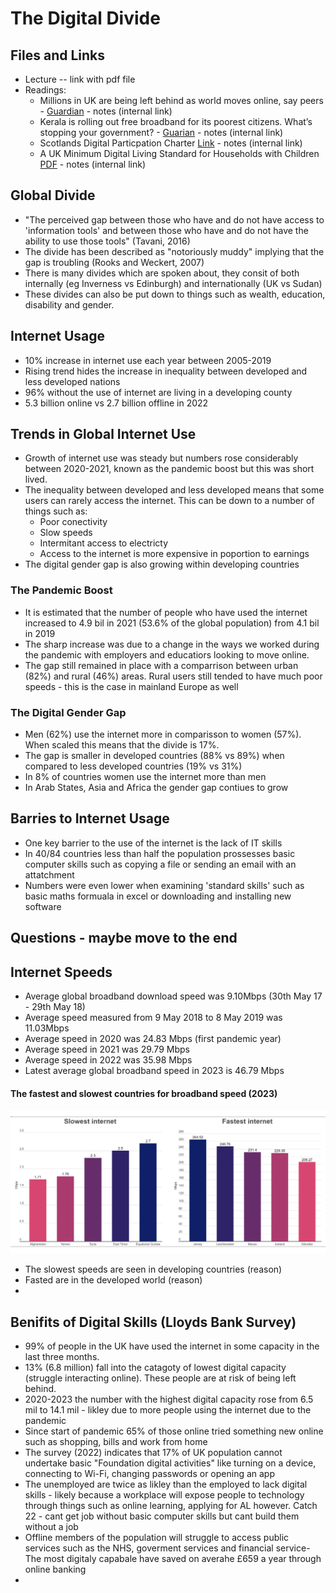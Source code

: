 # The Digital Divide #

## Files and Links ##
- Lecture -- link with pdf file
- Readings:
	- Millions in UK are being left behind as world moves online, say peers - [Guardian](https://www.theguardian.com/society/2023/jun/29/millions-in-uk-are-being-left-behind-as-world-moves-online-say-peers) - notes (internal link)
	- Kerala is rolling out free broadband for its poorest citizens. What’s stopping your government? - [Guarian](https://www.theguardian.com/commentisfree/2023/jun/19/kerala-free-broadband-india) - notes (internal link)
	- Scotlands Digital Particpation Charter [Link](https://digitalparticipation.scot/resources/reports) - notes (internal link)
	- A UK Minimum Digital Living Standard for Households with Children [PDF](https://mdls.org.uk/wp-content/uploads/2023/03/MDLS-UK-report_Final-2.pdf) - notes (internal link)

## Global Divide ##

- "The perceived gap between those who have and do not have access to 'information tools' and between those who have and do not have the ability to use those tools" (Tavani, 2016)
- The divide has been described as "notoriously muddy" implying that the gap is troubling (Rooks and Weckert, 2007)
- There is many divides which are spoken about, they consit of both internally (eg Inverness vs Edinburgh) and internationally (UK vs Sudan)
- These divides can also be put down to things such as wealth, education, disability and gender. 

## Internet Usage ##

- 10% increase in internet use each year between 2005-2019
- Rising trend hides the increase in inequality between developed and less developed nations
- 96% without the use of internet are living in a developing county
- 5.3 billion online vs 2.7 billion offline in 2022

## Trends in Global Internet Use ##

- Growth of internet use was steady but numbers rose considerably between 2020-2021, known as the pandemic boost but this was short lived. 
- The inequality between developed and less developed means that some users can rarely access the internet. This can be down to a number of things such as:
  - Poor conectivity
  - Slow speeds
  - Intermitant access to electricty
  - Access to the internet is more expensive in poportion to earnings
- The digital gender gap is also growing within developing countries

### The Pandemic Boost ###

- It is estimated that the number of people who have used the internet increased to 4.9 bil in 2021 (53.6% of the global population) from 4.1 bil in 2019
- The sharp increase was due to a change in the ways we worked during the pandemic with employers and educatiors looking to move online. 
- The gap still remained in place with a comparrison between urban (82%) and rural (46%) areas. Rural users still tended to have much poor speeds - this is the case in mainland Europe as well

### The Digital Gender Gap ###

- Men (62%) use the internet more in comparisson to women (57%). When scaled this means that the divide is 17%.
- The gap is smaller in developed countries (88% vs 89%) when compared to less developed countries (19% vs 31%) 
- In 8% of countries women use the internet more than men
- In Arab States, Asia and Africa the gender gap contiues to grow


## Barries to Internet Usage ##

- One key barrier to the use of the internet is the lack of IT skills
- In 40/84 countries less than half the population prossesses basic computer skills such as copying a file or sending an email with an attatchment 
- Numbers were even lower when examining 'standard skills' such as basic maths formuala in excel or downloading and installing new software

## Questions - maybe move to the end ##

## Internet Speeds ##

- Average global broadband download speed was 9.10Mbps (30th May 17 - 29th May 18)
- Average speed measured from 9 May 2018 to 8 May 2019 was 11.03Mbps 
- Average speed in 2020 was 24.83 Mbps (first pandemic year)
- Average speed in 2021 was 29.79 Mbps 
- Average speed in 2022 was 35.98 Mbps 
- Latest average global broadband speed in 2023 is 46.79 Mbps

#### The fastest and slowest countries for broadband speed (2023)


![Figure One](/Figures/Figure1.png)

- The slowest speeds are seen in developing countries (reason)
- Fasted are in the developed world (reason)
- 
## Benifits of Digital Skills (Lloyds Bank Survey) ##

- 99% of people in the UK have used the internet in some capacity in the last three months. 
- 13% (6.8 million) fall into the catagoty of lowest digital capacity (struggle interacting online). These people are at risk of being left behind. 
- 2020-2023 the number with the highest digital capacity rose from 6.5 mil to 14.1 mil - likley due to more people using the internet due to the pandemic
- Since start of pandemic 65% of those online tried something new online such as shopping, bills and work from home
- The survey (2022) indicates that 17% of UK population cannot undertake basic "Foundation digital activities" like turning on a device, connecting to Wi-Fi, changing passwords or opening an app
- The unemployed are twice as likley than the employed to lack digital skills - likely because a workplace will expose people to technology through things such as online learning, applying for AL however. Catch 22 - cant get job without basic computer skills but cant build them without a job
- Offline members of the population will struggle to access public services such as the NHS, goverment services and financial service- The most digitaly capabale have saved on averahe £659 a year through online banking
- 





